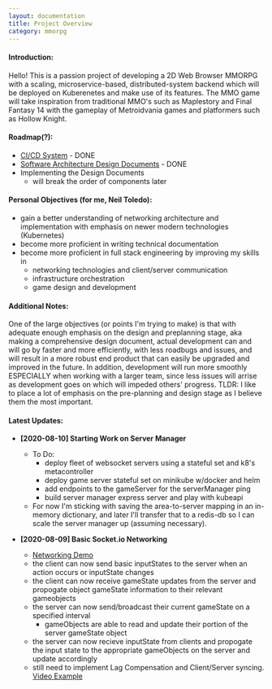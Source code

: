 ```yaml
---
layout: documentation
title: Project Overview
category: mmorpg
---
```


#### Introduction:
Hello!  This is a passion project of developing a 2D Web Browser MMORPG with a scaling, microservice-based, distributed-system backend which will be deployed on Kuberenetes and make use of its features.  The MMO game will take inspiration from traditional MMO's such as Maplestory and Final Fantasy 14 with the gameplay of Metroidvania games and platformers such as Hollow Knight.

#### Roadmap(?):
* [CI/CD System](/blog/mmorpg/CICD-Overview) - DONE
* [Software Architecture Design Documents](/blog/mmorpg/General-Architecture) - DONE
* Implementing the Design Documents
	* will break the order of components later

#### Personal Objectives (for me, Neil Toledo):
* gain a better understanding of networking architecture and implementation with emphasis on newer modern technologies (Kubernetes)
* become more proficient in writing technical documentation
* become more proficient in full stack engineering by improving my skills in
	* networking technologies and client/server communication
	* infrastructure orchestration
	* game design and development

#### Additional Notes:
One of the large objectives (or points I'm trying to make) is that with adequate enough emphasis on the design and preplanning stage, aka making a comprehensive design document, actual development can and will go by faster and more efficiently, with less roadbugs and issues, and will result in a more robust end product that can easily be upgraded and improved in the future.  In addition, development will run more smoothly ESPECIALLY when working with a larger team, since less issues will arrise as development goes on which will impeded others' progress.
TLDR: I like to place a lot of emphasis on the pre-planning and design stage as I believe them the most important.

#### Latest Updates:
* <b>[2020-08-10] Starting Work on Server Manager</b>
	* To Do:
		* deploy fleet of websocket servers using a stateful set and k8's metacontroller
		* deploy game server stateful set on minikube w/docker and helm
		* add endpoints to the gameServer for the serverManager ping
		* build server manager express server and play with kubeapi
	* For now I'm sticking with saving the area-to-server mapping in an in-memory dictionary, and later I'll transfer that to a redis-db so I can scale the server manager up (assuming necessary).

* <b>[2020-08-09] Basic Socket.io Networking</b>
	* [Networking Demo](https://twitter.com/LambSeel/status/1292460430263119873)
	* the client can now send basic inputStates to the server when an action occurs or inputState changes
	* the client can now receive gameState updates from the server and propogate object gameState information to their relevant gameobjects
	* the server can now send/broadcast their current gameState on a specified interval
		* gameObjects are able to read and update their portion of the server gameState object
	* the server can now recieve inputState from clients and propogate the input state to the appropriate gameObjects on the server and update accordingly
	* still need to implement Lag Compensation and Client/Server syncing. [Video Example](https://twitter.com/LambSeel/status/1293044370602565632)

<br/><br/><br/><br/>